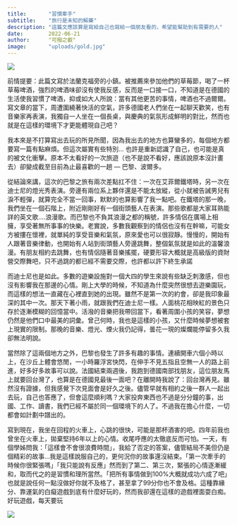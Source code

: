 ```yaml
---
title:       "習慣牽手"
subtitle:    "旅行是未知的解藥"
description: "這篇文應該算是寫給自己也寫給一個朋友看的，希望能幫助到有需要的人"
date:        2022-06-21
author:      "可撥之叡"
image:       "uploads/gold.jpg"
---
```


![](https://imgur.com/amSmm4s.jpg)

前情提要：此篇文寫於法蘭克福旁的小鎮。被推薦來參加他們的草莓節，喝了一杯草莓啤酒，強烈的啤酒味卻沒有使我反感，反而是一口接一口，不知道是在德國的生活使我習慣了啤酒，抑或如大人所說：當有其他更苦的事情，啤酒也不過爾爾。寫文章的當下，周遭圍繞著快活的空氣，許多德國老人們坐在一起聊天歡笑，也有音樂家再表演，我獨自一人坐在一個長桌，與慶典的氣氛形成鮮明的對比，然而也就是在這樣的環境下才更能體現自己吧？

我本來是不打算寫出去玩的所見所聞，因為我出去的地方也算蠻多的，每個地方都要寫一篇有點麻煩。但這次屬實有些特別… 也許是重新認識了自己，也可能是真的被文化衝擊。原本不太看好的一次旅遊（也不是說不看好，應該說原本沒計畫去）卻變成截至目前為止最喜歡的一趟 — 巴黎、波爾多。

從結論來講，這次的巴黎之旅有兩次差點扛不住：一次在艾菲爾鐵塔時，另一次在迪士尼的燈光秀表演。旁邊有兩位系上夥伴還是不能太放縱，從小就被告誡男兒有淚不輕彈，就算完全不當一回事，默默的也算影響了我一點吧。在鐵塔的那一晚，我們坐在一個石階上，附近剛剛好有一個街頭藝人在表演。那些歌都是大家耳熟能詳的英文歌….浪漫歌。而巴黎也不負其浪漫之都的稱號，許多情侶在廣場上相擁，享受著無所事事的快樂。老實說，多數我觀察到的情侶也沒有在幹嘛，可能女方被摟在懷裡，就單純的享受音樂和氣氛，原來愛也可以很寂靜。慢慢的，開始有人跟著音樂律動，也開始有人站到街頭藝人旁邊跳舞，整個氣氛就是如此的溫馨浪漫。有朋友相約去跳舞，也有情侶隨著音樂搖擺，硬要形容大概就是高級版的資財營交際舞吧，只不過跳的都已經不需要交際，也許都以許下終生承諾

而迪士尼也是如此。多數的遊樂設施對一個大四的學生來說有些缺乏刺激感，但也沒有影響我在那邊的心情。剛上大學的時候，不知道為什麼突然很想去遊樂園玩，而這樣的想法一直藏在心裡直到她的出現。雖然不是第一次的約會，卻是我印象最深的其中一次。那天下著小雨，就跟我們在迪士尼一樣。人面桃花相映紅的景色只存於逐漸模糊的回憶當中。活潑的音樂把我帶回當下，看著周圍小孩的笑容，夢想仍然是他們口中最美的詞彙。曾己何時，我也是這樣的小孩，又什麼時候夢想被套上現實的限制。那晚的音樂、燈光、煙火我仍記得，曇花一現的燦爛能停留多久我卻無法明說。

當然除了這兩個地方之外，巴黎也發生了許多有趣的事情。連續開車六個小時以上，在沙丘上體會悠閒，一小時羅浮宮快閃，在伸手不見五指且空無一人的路上前進，好多好多故事可以說。法國結束兩週後，我跑到德國南部找朋友，這位朋友馬上就要回台灣了，也算是在德國見最後一面吧？在離開時我說了：回台灣再見。雖然沒有證據，但我感覺下次見面會是好久之後。儘管早就有相約之後一群人一起出去玩，自己也答應了，但會這麼順利嗎？大家投奔東西也不過是分分鐘的事，出國、工作、讀書，我們已經不屬於同一個環境下的人了。不過我在擔心什麼，一切都會如計劃中譜出的。

寫到現在，我坐在回程的火車上，心跳的很快，可能是那杯酒害的吧。四年前我也曾坐在火車上，拋棄堅持6年以上的心情。收尾呼應的太徹底反而可怕。一天，有個學姊問我：「這樣會不會很浪費時間」，我給了否定的答案，儘管結局不美但仍是個精彩的故事…我是這樣說服自己的，更何況你的故事還沒結束。「第一次牽手的時候你很緊張嗎」「我只能說有反應」然而到了第二、第三次，緊張的心情逐漸緩和，取而代之的是習慣和理所當然。「把所有事情做到100%大概就成功六成了吧」也就是說任何一點沒做好你就不及格了，甚至拿了99分你也不會及格。這種靠緣分、靠運氣的白癡遊戲到底有什麼好玩的，然而我卻還在這樣的遊戲裡面耍白痴。好玩遊戲，每天要玩

![](https://imgur.com/bGX0tJL.jpg)